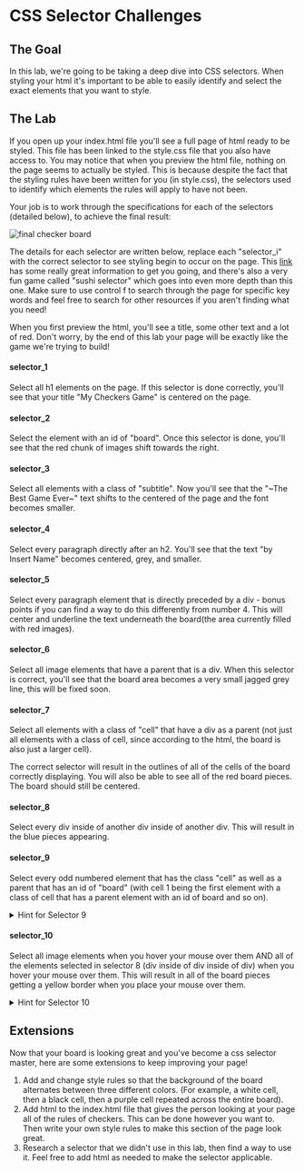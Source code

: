 # CSS Selector Challenges

## The Goal
In this lab, we're going to be taking a deep dive into CSS selectors. When styling your html it's important to be able to easily identify and select the exact elements that you want to style.

## The Lab
If you open up your index.html file you'll see a full page of html ready to be styled. This file has been linked to the style.css file that you also have access to. You may notice that when you preview the html file, nothing on the page seems to actually be styled. This is because despite the fact that the styling rules have been written for you (in style.css), the selectors used to identify which elements the rules will apply to have not been.

Your job is to work through the specifications for each of the selectors (detailed below), to achieve the final result:

![final checker board](https://raw.githubusercontent.com/upperlinecode/SeriousSelectors/master/final_result_image.png)

The details for each selector are written below, replace each "selector_i" with the correct selector to see styling begin to occur on the page. This [link](https://www.w3schools.com/cssref/css_selectors.asp) has some really great information to get you going, and there's also a very fun game called "sushi selector" which goes into even more depth than this one. Make sure to use control f to search through the page for specific key words and feel free to search for other resources if you aren't finding what you need!

When you first preview the html, you'll see a title, some other text and a lot of red. Don't worry, by the end of this lab your page will be exactly like the game we're trying to build!

#### selector_1

Select all h1 elements on the page. If this selector is done correctly, you'll see that your title "My Checkers Game" is centered on the page.

#### selector_2

Select the element with an id of "board". Once this selector is done, you'll see that the red chunk of images shift towards the right.

#### selector_3

Select all elements with a class of "subtitle". Now you'll see that the "~The Best Game Ever~" text shifts to the centered of the page and the font becomes smaller.

#### selector_4

Select every paragraph directly after an h2. You'll see that the text "by Insert Name" becomes centered, grey, and smaller.

#### selector_5

Select every paragraph element that is directly preceded by a div - bonus points if you can find a way to do this differently from number 4. This will center and underline the text underneath the board(the area currently filled with red images).

#### selector_6

Select all image elements that have a parent that is a div. When this selector is correct, you'll see that the board area becomes a very small jagged grey line, this will be fixed soon.

#### selector_7

Select all elements with a class of "cell" that have a div as a parent (not just all elements with a class of cell, since according to the html, the board is also just a larger cell).

The correct selector will result in the outlines of all of the cells of the board correctly displaying. You will also be able to see all of the red board pieces. The board should still be centered.

#### selector_8

Select every div inside of another div inside of another div. This will result in the blue pieces appearing.

#### selector_9

Select every odd numbered element that has the class "cell" as well as a parent that has an id of "board" (with cell 1 being the first element with a class of cell that has a parent element with an id of board and so on).

<details><summary>Hint for Selector 9</summary>
*First, figure out how to select every odd number element with a particular class, then use what you used in the above two selectors to specify what the parent must be.*
</details>

#### selector_10

Select all image elements when you hover your mouse over them AND all of the elements selected in selector 8 (div inside of div inside of div) when you hover your mouse over them. This will result in all of the board pieces getting a yellow border when you place your mouse over them.

<details><summary>Hint for Selector 10</summary>
*First, figure out how to select every image element when you hover over it. Then use this pattern to select every div inside of a div inside of a div when you hover over it. Finally, figure out how to select two types of things at the same time.*
</details>

## Extensions
Now that your board is looking great and you've become a css selector master, here are some extensions to keep improving your page!
1. Add and change style rules so that the background of the board alternates between three different colors. (For example, a white cell, then a black cell, then a purple cell repeated across the entire board).
2. Add html to the index.html file that gives the person looking at your page all of the rules of checkers. This can be done however you want to. Then write your own style rules to make this section of the page look great.
3. Research a selector that we didn't use in this lab, then find a way to use it. Feel free to add html as needed to make the selector applicable.
